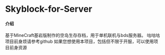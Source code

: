 # Skyblock-for-Server

#### 介绍
基于MineCraft基岩版制作的空岛生存存档，用于单机联机与bds服务器。
咕咕咕
项目前身烦请参考github
如果您想使用本项目，包括但不限于开服，可以使用项目前身资源
